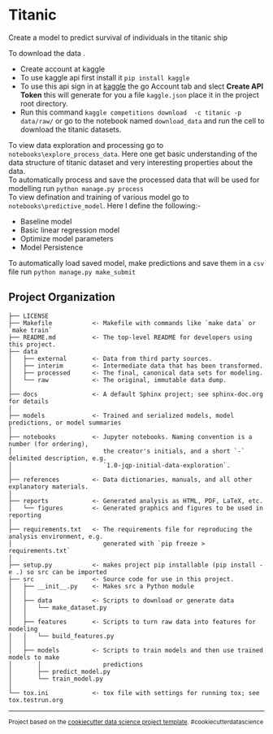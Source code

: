 Titanic
==============================

Create a model to predict survival of individuals in the titanic ship


To download the data .  
- Create account at kaggle
- To use kaggle api first install it `pip install kaggle`
- To use this api sign in at [kaggle](https://www.kaggle.com) the go Account tab and slect **Create API Token** this will generate for you a file `kaggle.json` place it in the project root directory.
- Run this command `kaggle competitions download  -c titanic -p data/raw/` or go to the notebook named `download_data` and run the cell to download the titanic datasets.   

To view data exploration and processing go to `notebooks\explore_process_data`. Here one get basic understanding of the data structure of titanic dataset and very interesting properties about the data.   
To automatically process and save the processed data that will be used for modelling run `python manage.py process`   
To view defination and training of various model go to `notebooks\predictive_model`. Here I define the following:-
- Baseline model  
- Basic linear regression model
- Optimize model parameters
- Model Persistence   

To automatically load saved model, make predictions and save them in a `csv` file run `python manage.py make_submit`


Project Organization
------------

    ├── LICENSE
    ├── Makefile           <- Makefile with commands like `make data` or `make train`
    ├── README.md          <- The top-level README for developers using this project.
    ├── data
    │   ├── external       <- Data from third party sources.
    │   ├── interim        <- Intermediate data that has been transformed.
    │   ├── processed      <- The final, canonical data sets for modeling.
    │   └── raw            <- The original, immutable data dump.
    │
    ├── docs               <- A default Sphinx project; see sphinx-doc.org for details
    │
    ├── models             <- Trained and serialized models, model predictions, or model summaries
    │
    ├── notebooks          <- Jupyter notebooks. Naming convention is a number (for ordering),
    │                         the creator's initials, and a short `-` delimited description, e.g.
    │                         `1.0-jqp-initial-data-exploration`.
    │
    ├── references         <- Data dictionaries, manuals, and all other explanatory materials.
    │
    ├── reports            <- Generated analysis as HTML, PDF, LaTeX, etc.
    │   └── figures        <- Generated graphics and figures to be used in reporting
    │
    ├── requirements.txt   <- The requirements file for reproducing the analysis environment, e.g.
    │                         generated with `pip freeze > requirements.txt`
    │
    ├── setup.py           <- makes project pip installable (pip install -e .) so src can be imported
    ├── src                <- Source code for use in this project.
    │   ├── __init__.py    <- Makes src a Python module
    │   │
    │   ├── data           <- Scripts to download or generate data
    │   │   └── make_dataset.py
    │   │
    │   ├── features       <- Scripts to turn raw data into features for modeling
    │   │   └── build_features.py
    │   │
    │   ├── models         <- Scripts to train models and then use trained models to make
    │       │                 predictions
    │       ├── predict_model.py
    │       └── train_model.py
    │
    └── tox.ini            <- tox file with settings for running tox; see tox.testrun.org


--------

<p><small>Project based on the <a target="_blank" href="https://drivendata.github.io/cookiecutter-data-science/">cookiecutter data science project template</a>. #cookiecutterdatascience</small></p>

